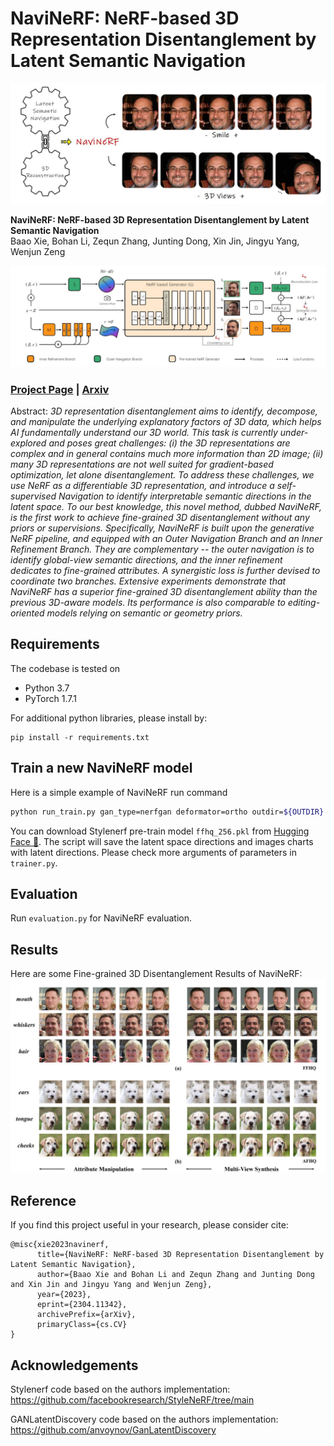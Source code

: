 # NaviNeRF: NeRF-based 3D Representation Disentanglement by Latent Semantic Navigation</sub>

![Random Sample](./images/sample.jpg)



**NaviNeRF: NeRF-based 3D Representation Disentanglement by Latent Semantic Navigation**<br>
Baao Xie, Bohan Li, Zequn Zhang, Junting Dong, Xin Jin, Jingyu Yang, Wenjun Zeng<br>


![An image](./images/structure.jpg)

### [Project Page](https://github.com/Arlo0o/NaviNeRF/tree/master) | [Arxiv](https://arxiv.org/pdf/2304.11342.pdf)

Abstract: *3D representation disentanglement aims to identify, decompose, and manipulate the underlying explanatory factors of 3D data, which helps AI fundamentally understand our 3D world. This task is currently under-explored and poses great challenges: (i) the 3D representations are complex and in general contains much more information than 2D image; (ii) many 3D representations are not well suited for gradient-based optimization, let alone disentanglement. To address these challenges, we use NeRF as a differentiable 3D representation, and introduce a self-supervised Navigation to identify interpretable semantic directions in the latent space. To our best knowledge, this novel method, dubbed NaviNeRF, is the first work to achieve fine-grained 3D disentanglement without any priors or supervisions. Specifically, NaviNeRF is built upon the generative NeRF pipeline, and equipped with an Outer Navigation Branch and an Inner Refinement Branch. They are complementary -- the outer navigation is to identify global-view semantic directions, and the inner refinement dedicates to fine-grained attributes. A synergistic loss is further devised to coordinate two branches. Extensive experiments demonstrate that NaviNeRF has a superior fine-grained 3D disentanglement ability than the previous 3D-aware models. Its performance is also comparable to editing-oriented models relying on semantic or geometry priors.*

## Requirements
The codebase is tested on 
* Python 3.7
* PyTorch 1.7.1
 

For additional python libraries, please install by:

```
pip install -r requirements.txt
```
 


## Train a new NaviNeRF model

Here is a simple example of NaviNeRF run command
```bash
python run_train.py gan_type=nerfgan deformator=ortho outdir=${OUTDIR} network_pkl=${PKL}  seed=${seed} 
```
You can download Stylenerf pre-train model `ffhq_256.pkl` from [Hugging Face 🤗](https://huggingface.co/facebook/stylenerf-ffhq-config-basic/blob/main/ffhq_256.pkl). The script will save the latent space directions and images charts with latent directions. Please check more arguments of parameters in `trainer.py`.

## Evaluation

Run `evaluation.py` for NaviNeRF evaluation.
 

## Results

Here are some Fine-grained 3D Disentanglement Results of NaviNeRF:
![An image](./images/results.jpg)

## Reference
If you find this project useful in your research, please consider cite:
```
@misc{xie2023navinerf,
      title={NaviNeRF: NeRF-based 3D Representation Disentanglement by Latent Semantic Navigation}, 
      author={Baao Xie and Bohan Li and Zequn Zhang and Junting Dong and Xin Jin and Jingyu Yang and Wenjun Zeng},
      year={2023},
      eprint={2304.11342},
      archivePrefix={arXiv},
      primaryClass={cs.CV}
}
```
## Acknowledgements
Stylenerf code based on the authors implementation:
https://github.com/facebookresearch/StyleNeRF/tree/main

GANLatentDiscovery code based on the authors implementation:
https://github.com/anvoynov/GanLatentDiscovery
 
 

